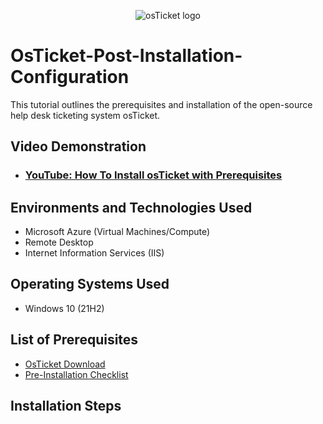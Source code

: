 <p align="center">
<img src="https://i.imgur.com/Clzj7Xs.png" alt="osTicket logo"/>
</p>

# OsTicket-Post-Installation-Configuration
This tutorial outlines the prerequisites and installation of the open-source help desk ticketing system osTicket.<br />


<h2>Video Demonstration</h2>

- ### [YouTube: How To Install osTicket with Prerequisites](https://www.youtube.com)

<h2>Environments and Technologies Used</h2>

- Microsoft Azure (Virtual Machines/Compute)
- Remote Desktop
- Internet Information Services (IIS)

<h2>Operating Systems Used </h2>

- Windows 10</b> (21H2)

<h2>List of Prerequisites</h2>

- [OsTicket Download](https://drive.google.com/uc?export=download&id=1b3RBkXTLNGXbibeMuAynkfzdBC1NnqaD)
- [Pre-Installation Checklist](https://docs.google.com/document/d/1DyjX8LeVU98LjhXO2t2K2F0aHywI2N9GD57T3taO5qo/edit?tab=t.0)

<h2>Installation Steps</h2>
